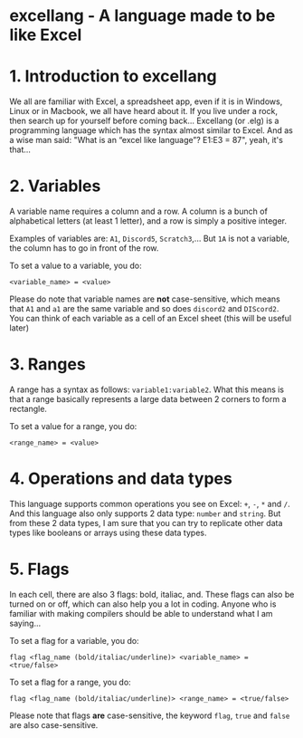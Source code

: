 # excellang - A language made to be like Excel

# 1. Introduction to excellang
We all are familiar with Excel, a spreadsheet app, even if it is in Windows, Linux or in Macbook, we all have heard about it. If you live under a rock, then search up for yourself before coming back...
Excellang (or .elg) is a programming language which has the syntax almost similar to Excel. And as a wise man said: "What is an “excel like language”? E1:E3 = 87", yeah, it's that...

# 2. Variables
A variable name requires a column and a row. A column is a bunch of alphabetical letters (at least 1 letter), and a row is simply a positive integer.

Examples of variables are: `A1`, `Discord5`, `Scratch3`,... But `1A` is not a variable, the column has to go in front of the row.

To set a value to a variable, you do:
```
<variable_name> = <value>
```

Please do note that variable names are **not** case-sensitive, which means that `A1` and `a1` are the same variable and so does `discord2` and `DIScord2`. You can think of each variable as a cell of an Excel sheet (this will be useful later)

# 3. Ranges
A range has a syntax as follows: `variable1:variable2`. What this means is that a range basically represents a large data between 2 corners to form a rectangle.

To set a value for a range, you do:
```
<range_name> = <value>
```

# 4. Operations and data types
This language supports common operations you see on Excel: `+`, `-`, `*` and `/`. And this language also only supports 2 data type: `number` and `string`. But from these 2 data types, I am sure that you can try to replicate other data types like booleans or arrays using these data types.

# 5. Flags
In each cell, there are also 3 flags: bold, italiac, and. These flags can also be turned on or off, which can also help you a lot in coding. Anyone who is familiar with making compilers should be able to understand what I am saying...

To set a flag for a variable, you do:
```
flag <flag_name (bold/italiac/underline)> <variable_name> = <true/false>
```

To set a flag for a range, you do:
```
flag <flag_name (bold/italiac/underline)> <range_name> = <true/false>
```

Please note that flags **are** case-sensitive, the keyword `flag`, `true` and `false` are also case-sensitive.
